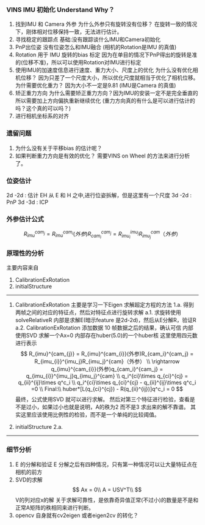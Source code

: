 <!--
 * @Author: Liu Weilong
 * @Date: 2021-03-22 19:54:22
 * @LastEditors: Liu Weilong
 * @LastEditTime: 2021-04-07 08:18:39
 * @Description: 
-->
### VINS IMU 初始化 Understand Why？
1. 找到IMU 和 Camera 外参 
   为什么外参只有旋转没有位移？
   在旋转一致的情况下，刚体相对位移保持一致，无法进行估计。
2. 寻找稳定的跟踪点  基础:没有跟踪谈什么IMU和Camera初始化
3. PnP出位姿 没有位姿怎么和IMU融合 (相机的Rotation是IMU 的真值)
4. Rotation 用于 IMU 旋转的bias 标定 因为在单目的情况下PnP得出的旋转是准的(位移不准)，所以可以使用Rotation对IMU进行标定
5. 使用IMU的加速度信息进行速度、重力大小、尺度上的优化
   为什么没有优化相机位移？ 因为只差了一个尺度大小，所以优化尺度就相当于优化了相机位移。
   为什需要优化重力？
   因为大小不一定是9.81
   (IMU是Camera 的真值)
6. 矫正重力方向
   为什么需要矫正重力方向？因为IMU的安装一定不是完全垂直的
   所以需要加上方向偏执重新继续优化
   (重力方向真的有什么是可以进行估计的吗？这个真的可以吗？)
7. 进行相机坐标系的对齐

### 遗留问题
1. 为什么没有关于平移bias 的估计呢？
2. 如果判断重力方向是有效的优化？
需要VINS on Wheel 的方法来进行分析了。

### 位姿估计
2d -2d : 估计 EH 从 E 和 H 之中,进行位姿拆解，但是这里有一个尺度
3d -2d : PnP
3d -3d : ICP

### 外参估计公式
$$
   R_{imu}^{cam_{j}} = R_{imu}^{cam_{i}}(外参)R_{cam_i}^{cam_j} = R_{imu_{i}}^{imu_j}R_{imu_j}^{cam}（外参）
$$
### 原理性的分析
主要内容来自
1. CalibrationExRotation
2. initialStructure

-----
1. CalibrationExRotation  主要是学习一下Eigen 求解超定方程的方法
1.a. 得到两帧之间的对应的特征点，然后对特征点进行旋转求解
     a.1. 求旋转使用solveRelativeR 内部是求解E(暗示feature 是2d-2d)，然后从E分解R，验证R
     a.2. CalibrationExRotation 添加数据 10 帧数据之后的结果，确认可信
          内部使用SVD 求解一个Ax=0 内部存在huber(5.0)的一个huber核
          这里使用四元数进行表示
$$
   R_{imu}^{cam_{j}} = R_{imu}^{cam_{i}}(外参)R_{cam_i}^{cam_j} = R_{imu_{i}}^{imu_j}R_{imu_j}^{cam}（外参）
   \\
   \rightarrow  q_{imu}^{cam_{i}}(外参)q_{cam_i}^{cam_j} = q_{imu_{i}}^{imu_j}q_{imu_j}^{cam}
   \\
   q_i^{ci}\times q_{ci}^{cj} = q_{ii}^{ij}\times q^c_i
   \\
      q_i^{ci}\times q_{ci}^{cj} - q_{ii}^{ij}\times q^c_i =0
   \\
   Final:\\
   huber*[L(q_{ci}^{cj}) - R(q_{ii}^{ij})]q^c_i = 0
$$
最终，公式使用SVD 就可以进行求解。
然后对第三个特征进行检验，查看是不是过小，如果过小也就是说明，A的秩为2 而不是3 求出来的解不靠谱。
其实这里应该使用比例性的检验，而不是一个单纯的比较阈值。

2. initialStructure
2.a. 



-----
### 细节分析
1. E 的分解和验证
   E 分解之后有四种情况，只有第一种情况可以让大量特征点在相机的前方
2. SVD的求解
   $$
      Ax = 0\\
      A = USV^T\\
   $$
   V的列对应x的解
   关于求解可靠性，是依靠奇异值正常(不过小)的数量是不是和 正常A矩阵的秩相同来进行判断。
3. opencv 自身就有cv2eigen 或者eigen2cv 的转化？